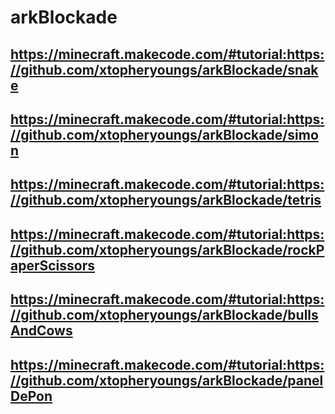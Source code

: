 # arkBlockade

## https://minecraft.makecode.com/#tutorial:https://github.com/xtopheryoungs/arkBlockade/snake

## https://minecraft.makecode.com/#tutorial:https://github.com/xtopheryoungs/arkBlockade/simon

## https://minecraft.makecode.com/#tutorial:https://github.com/xtopheryoungs/arkBlockade/tetris

## https://minecraft.makecode.com/#tutorial:https://github.com/xtopheryoungs/arkBlockade/rockPaperScissors

## https://minecraft.makecode.com/#tutorial:https://github.com/xtopheryoungs/arkBlockade/bullsAndCows

## https://minecraft.makecode.com/#tutorial:https://github.com/xtopheryoungs/arkBlockade/panelDePon

